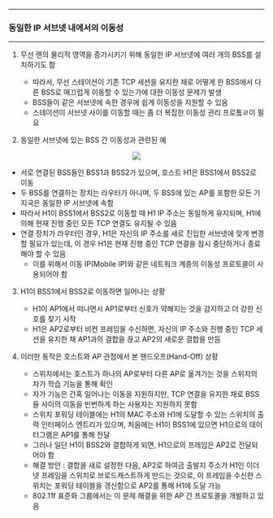 -----
### 동일한 IP 서브넷 내에서의 이동성
-----
1. 무선 랜의 물리적 영역을 증가시키기 위해 동일한 IP 서브넷에 여러 개의 BSS를 설치하기도 함
   - 따라서, 무선 스테이션이 기존 TCP 세션을 유지한 채로 어떻게 한 BSS에서 다른 BSS로 매끄럽게 이동할 수 있는가에 대한 이동성 문제가 발생
   - BSS들이 같은 서브넷에 속한 경우에 쉽게 이동성을 지원할 수 있음
   - 스테이션이 서브넷 사이를 이동할 때는 좀 더 복잡한 이동성 관리 프로톸ㄹ이 필요
  
2. 동일한 서브넷에 있는 BSS 간 이동성과 관련된 예
<div align="center">
<img src="https://github.com/user-attachments/assets/e96d1865-1455-4e96-8ea1-0eedd8f9426f">
</div>

  - 서로 연결된 BSS들인 BSS1과 BSS2가 있으며, 호스트 H1은 BSS1에서 BSS2로 이동
  - 두 BSS를 연결하는 장치는 라우터가 아니며, 두 BSS에 있는 AP를 포함한 모든 기지국은 동일한 IP 서브넷에 속함
  - 따라서 H1이 BSS1에서 BSS2로 이동할 때 H1 IP 주소는 동일하게 유지되며, H1에 의해 현재 진행 중인 모든 TCP 연결도 유지될 수 있음
  - 연결 장치가 라우터인 경우, H1은 자신의 IP 주소를 새로 진입한 서브넷에 맞게 변경할 필요가 있는데, 이 경우 H1은 현재 진행 중인 TCP 연결을 잠시 중단하거나 종료해야 할 수 있음
    + 이를 위해서 이동 IP(Mobile IP)와 같은 네트워크 계층의 이동성 프로토콜이 사용되어야 함

3. H1이 BSS1에서 BSS2로 이동하면 일어나는 상황
   - H1이 AP1에서 떠나면서 AP1로부터 신호가 약해지는 것을 감지하고 더 강한 신호를 찾기 시작
   - H1은 AP2로부터 비컨 프레임을 수신하면, 자신의 IP 주소와 진행 중인 TCP 세션을 유지한 채 AP1과의 결합을 끊고 AP2의 새로운 결합을 만듬

4. 이러한 동작은 호스트와 AP 관점에서 본 핸드오프(Hand-Off) 상황
   - 스위치에서는 호스트가 하나의 AP로부터 다른 AP로 옮겨가는 것을 스위치의 자가 학습 기능을 통해 확인
   - 자가 기능은 간혹 일어나는 이동을 지원하지만, TCP 연결을 유지한 채로 BSS들 사이의 이동을 빈번하게 하는 사용자는 지원하지 못함
   - 스위치 포워딩 테이블에는 H1의 MAC 주소와 H1에 도달할 수 있는 스위치의 출력 인터페이스 엔트리가 있으며, 처음에는 H1이 BSS1에 있으면 H1으로의 데이터그램은 AP1를 통해 전달
   - 그러나 일단 H1이 BSS2와 결합하게 되면, H1으로의 프레임은 AP2로 전달되어야 함
   - 해결 방안 : 결합을 새로 설정한 다음, AP2로 하여금 출발지 주소가 H1인 이더넷 프레임을 스위치로 브로드캐스트하게 만드는 것으로, 이 프레임을 수신한 스위치는 포워딩 테이블을 갱신함으로 AP2를 통해 H1에 도달 가능
   - 802.11f 표준화 그룹에서는 이 문제 해결을 위한 AP 간 프로토콜을 개발하고 있음


